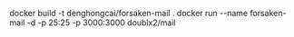 
docker build -t denghongcai/forsaken-mail .
docker run --name forsaken-mail -d -p 25:25 -p 3000:3000 doublx2/mail


